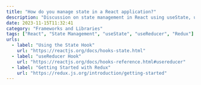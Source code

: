 ```yaml
---
title: "How do you manage state in a React application?"
description: "Discussion on state management in React using useState, useReducer, or Redux."
date: 2023-11-15T11:32:41
category: "Frameworks and Libraries"
tags: ["React", "State Management", "useState", "useReducer", "Redux"]
urls:
  - label: "Using the State Hook"
    url: "https://reactjs.org/docs/hooks-state.html"
  - label: "useReducer Hook"
    url: "https://reactjs.org/docs/hooks-reference.html#usereducer"
  - label: "Getting Started with Redux"
    url: "https://redux.js.org/introduction/getting-started"
---
```

     